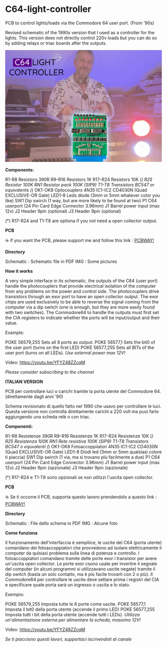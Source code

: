# C64-light-controller
PCB to control lights/loads via the Commodore 64 user port. (From '90s)

Revised schematic of the 1990s version that I used as a controller for the lights.
This version does not directly control 220v loads but you can do so by adding relays or triac boards after the outputs.

![alt text](https://github.com/zeus074/C64-light-controller/blob/main/IMG/lightscanner.jpg)

**Components:**

R1-R8	Resistors 390R
R9-R16	Resistors 1K
R17-R24	Resistors 10K (*)
R25		Resistor 100K
RN1		Resistor pack 100K (SIP9)
T1-T8	Transistors	BC547 or equivalents (*)
OK1-OK8	Optocouplers 4N35
IC1-IC2	CD4030N (Quad EXCLUSIVE-OR Gate)
LED1-8	Leds diode (3mm or 5mm whatever color you like)
SW1		Dip swirch (1 way, but are more likely to be found at two)
P1		C64 userport (24 Pin Card Edge Connector 3.96mm)
J1		Barrel power input (max 12v)
J2		Header 9pin (optional)
J3		Header 9pin (optional)

(*) R17-R24 and T1-T8 are optiona if you not need a open collector output.

**PCB**

:coffee: if you want the PCB, please support me and follow this link : <a href="https://www.pcbway.com/project/shareproject/C64_Light_controller_6453b34b.html" target="_NEW">PCBWAY!</a>

**Directory**

Schematic : Schematic file in PDF
IMG : Some pictures

**How it works**

A very simple interface in its schematic, the outputs of the C64 (user port) handle the photocouplers that provide electrical isolation of the computer from any problems on the power and control side.
The photocouplers drive transistors through an exor port to have an open collector output.
The exor chips are used exclusively to be able to reverse the signal coming from the computer via a dip switch (one is enough, but they are more easily found with two switches).
The Commodore64 to handle the outputs must first set the CIA registers to indicate whether the ports will be input/output and their value.

Example:

POKE 56579,255 Sets all 8 ports as output.
POKE 56577,1 Sets the bit0 of the user port (turns on the first LED)
POKE 56577,255 Sets all BITs of the user port (turns on all LEDs).
*Use external power max 12V!*

Video: https://youtu.be/YFYZ48ZZcqM

*Please consider subscribing to the channel*

**ITALIAN VERSION**

PCB per controllare luci o carichi tramite la porta utente del Commodore 64. (direttamente dagli anni '90)

Schema revisionato di quello fatto nel 1990 che usavo per controllare le luci.
Questa versione non controlla direttamente carichi a 220 volt ma puoi farlo aggiungendo una scheda relè o con triac.

**Componenti:**

R1-R8	Resistenze 390R
R9-R16	Resistenze 1K
R17-R24	Resistenze 10K (*)
R25		Resistenza 100K
RN1		Rete resistiva 100K (SIP9)
T1-T8	Transistors	BC547 o equvalenti (*)
OK1-OK8	Fotoaccoppiiatori 4N35
IC1-IC2	CD4030N (Quad EXCLUSIVE-OR Gate)
LED1-8	Diodi led (3mm or 5mm qualsiasi colore ti piaccia)
SW1		Dip swirch (1 via, ma si trovano più facilmente a due)
P1		C64 userport (24 Pin Card Edge Connector 3.96mm)
J1		Barrel power input (max 12v)
J2		Header 9pin (opzionale)
J3		Header 9pin (opzionale)

(*) R17-R24 e T1-T8 sono opzionali se non utilizzi l'uscita open collector.

**PCB**

:coffee: Se ti occorre il PCB, supporta questo lavoro prendendolo a questo link : <a href="https://www.pcbway.com/project/shareproject/C64_Light_controller_6453b34b.html" target="_NEW">PCBWAY!</a>

**Directory**

Schematic : File dello schema in PDF
IMG : Alcune foto

**Come funziona**

Il funzionamento dell'interfaccia è sempliice, le uscite del C64 (porta utente) comandano dei fotoaccoppiatori che provvedono ad isolare elettricamente il computer da qulsiasi problema sulla linea di potenza e controllo.
I fotoaccoppiatori comandano tramite delle porte exor i transistor per avere un'uscita open collector.
Le porte exor csono usate per invertire il segnale del computer (in alcuni programmi si utilizzavano uscite negate) tramite il dip switch (basta un solo contatto, ma è più facile trovarli con 2 o più).
Il Commodore64 per controllare le uscite deve settare prima i registri del CIA e specificare quale porta sarà un ingresso o uscita e lo stato.

Esempio:

POKE 56579,255 	Imposta tutte le 8 porte come uscite.
POKE 56577,1 	Imposta il bit0 della porta utente (accende il primo LED)
POKE 56577,255 	Imposta tutti i bit della porta utente (accende tutti i LEDs).
*Utilizza un'alimentazione esterna per alimentare la scheda, massimo 12V!*

Video: https://youtu.be/YFYZ48ZZcqM

*Se ti piacciono questi lavori, supportaci iscrivendoti al canale*
